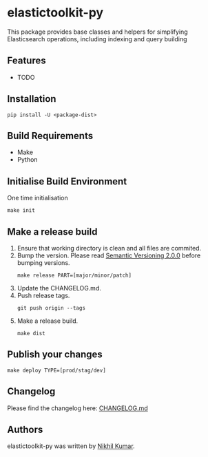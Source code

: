 # elastictoolkit-py

This package provides base classes and helpers for simplifying Elasticsearch operations, including indexing and query building

## Features
* TODO

## Installation
```
pip install -U <package-dist>
```

## Build Requirements
- Make
- Python

## Initialise Build Environment
One time initialisation
```
make init
```

## Make a release build
1. Ensure that working directory is clean and all files are commited.
2. Bump the version. Please read [Semantic Versioning 2.0.0](http://semver.org/) before bumping versions.
   ```
   make release PART=[major/minor/patch]
   ```
3. Update the CHANGELOG.md.
4. Push release tags.
   ```
   git push origin --tags
   ```
5. Make a release build.
   ```
   make dist
   ```

## Publish your changes
```
make deploy TYPE=[prod/stag/dev]
```

## Changelog

Please find the changelog here: [CHANGELOG.md](CHANGELOG.md)

## Authors

elastictoolkit-py was written by [Nikhil Kumar](mailto:nikhil.kumar@workindia.in).
